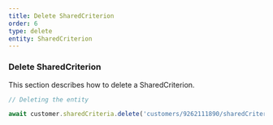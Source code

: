 ```yaml
---
title: Delete SharedCriterion
order: 6
type: delete
entity: SharedCriterion
---
```


### Delete SharedCriterion

This section describes how to delete a SharedCriterion.

```javascript
// Deleting the entity

await customer.sharedCriteria.delete('customers/9262111890/sharedCriteria/1788591305~627191652608')
```
